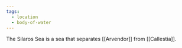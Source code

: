 ```yaml
---
tags:
  - location
  - body-of-water
---
```

The Silaros Sea is a sea that separates [[Arvendor]] from [[Callestia]]. 